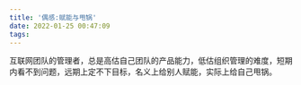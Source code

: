 ```yaml
---
title: '偶感:赋能与甩锅'
date: 2022-01-25 00:47:09
tags:
---
```


互联网团队的管理者，总是高估自己团队的产品能力，低估组织管理的难度，短期内看不到问题，远期上定不下目标，名义上给别人赋能，实际上给自己甩锅。